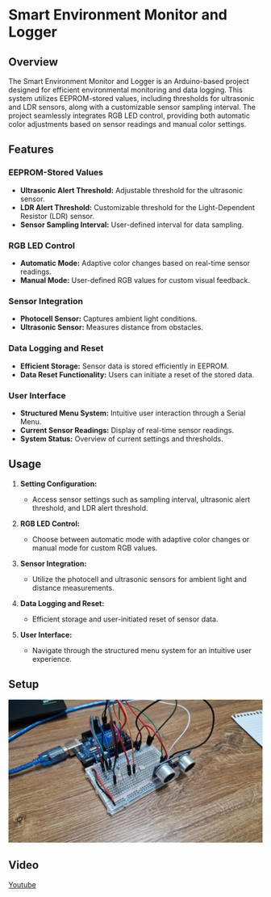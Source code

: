 # Smart Environment Monitor and Logger

## Overview

The Smart Environment Monitor and Logger is an Arduino-based project designed for efficient environmental monitoring and data logging. This system utilizes EEPROM-stored values, including thresholds for ultrasonic and LDR sensors, along with a customizable sensor sampling interval. The project seamlessly integrates RGB LED control, providing both automatic color adjustments based on sensor readings and manual color settings.

## Features

### EEPROM-Stored Values

- **Ultrasonic Alert Threshold:** Adjustable threshold for the ultrasonic sensor.
- **LDR Alert Threshold:** Customizable threshold for the Light-Dependent Resistor (LDR) sensor.
- **Sensor Sampling Interval:** User-defined interval for data sampling.

### RGB LED Control

- **Automatic Mode:** Adaptive color changes based on real-time sensor readings.
- **Manual Mode:** User-defined RGB values for custom visual feedback.

### Sensor Integration

- **Photocell Sensor:** Captures ambient light conditions.
- **Ultrasonic Sensor:** Measures distance from obstacles.

### Data Logging and Reset

- **Efficient Storage:** Sensor data is stored efficiently in EEPROM.
- **Data Reset Functionality:** Users can initiate a reset of the stored data.

### User Interface

- **Structured Menu System:** Intuitive user interaction through a Serial Menu.
- **Current Sensor Readings:** Display of real-time sensor readings.
- **System Status:** Overview of current settings and thresholds.

## Usage

1. **Setting Configuration:**
   - Access sensor settings such as sampling interval, ultrasonic alert threshold, and LDR alert threshold.

2. **RGB LED Control:**
   - Choose between automatic mode with adaptive color changes or manual mode for custom RGB values.

3. **Sensor Integration:**
   - Utilize the photocell and ultrasonic sensors for ambient light and distance measurements.

4. **Data Logging and Reset:**
   - Efficient storage and user-initiated reset of sensor data.

5. **User Interface:**
   - Navigate through the structured menu system for an intuitive user experience.

## Setup
![Setup](pictures/setupPicture.jpeg)

## Video
[Youtube](https://youtu.be/M8jUNU4ppHE)



